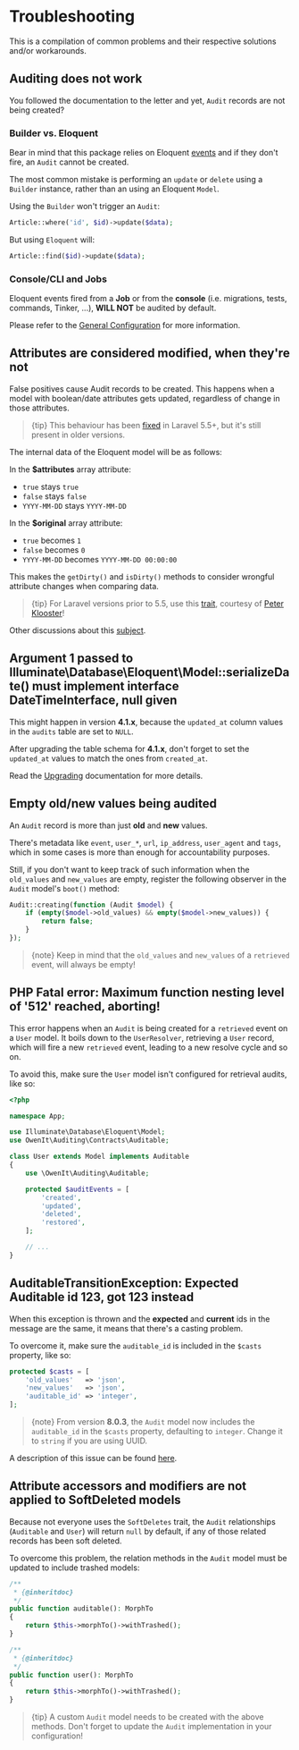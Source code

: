 # Troubleshooting
This is a compilation of common problems and their respective solutions and/or workarounds.

## Auditing does not work
You followed the documentation to the letter and yet, `Audit` records are not being created?

### Builder vs. Eloquent
Bear in mind that this package relies on Eloquent [events](https://laravel.com/docs/5.6/eloquent#events) and if they don't fire, an `Audit` cannot be created.

The most common mistake is performing an `update` or `delete` using a `Builder` instance, rather than an using an Eloquent `Model`.

Using the `Builder` won't trigger an `Audit`:
```php
Article::where('id', $id)->update($data);
```

But using `Eloquent` will:
```php
Article::find($id)->update($data);
```

### Console/CLI and Jobs
Eloquent events fired from a **Job** or from the **console** (i.e. migrations, tests, commands, Tinker, ...), **WILL NOT** be audited by default.

Please refer to the [General Configuration](general-configuration) for more information. 

## Attributes are considered modified, when they're not
False positives cause Audit records to be created.
This happens when a model with boolean/date attributes gets updated, regardless of change in those attributes.

> {tip} This behaviour has been [fixed](https://github.com/laravel/framework/pull/18400) in Laravel 5.5+, but it's still present in older versions. 

The internal data of the Eloquent model will be as follows:

In the **$attributes** array attribute:
- `true` stays `true`
- `false` stays `false`
- `YYYY-MM-DD` stays `YYYY-MM-DD`

In the **$original** array attribute:
- `true` becomes `1`
- `false` becomes `0`
- `YYYY-MM-DD` becomes `YYYY-MM-DD 00:00:00`

This makes the `getDirty()` and `isDirty()` methods to consider wrongful attribute changes when comparing data.

> {tip} For Laravel versions prior to 5.5, use this [trait](https://gist.github.com/crashkonijn/7d581e55770d2379494067d8b0ce0f6d), courtesy of [Peter Klooster](https://github.com/crashkonijn)! 

Other discussions about this [subject](https://github.com/laravel/internals/issues/349).

## Argument 1 passed to Illuminate\Database\Eloquent\Model::serializeDate() must implement interface DateTimeInterface, null given
This might happen in version **4.1.x**, because the `updated_at` column values in the `audits` table are set to `NULL`.

After upgrading the table schema for **4.1.x**, don't forget to set the `updated_at` values to match the ones from `created_at`.

Read the [Upgrading](upgrading) documentation for more details.

## Empty old/new values being audited
An `Audit` record is more than just **old** and **new** values.

There's metadata like `event`, `user_*`, `url`, `ip_address`, `user_agent` and `tags`, which in some cases is more than enough for accountability purposes.

Still, if you don't want to keep track of such information when the `old_values` and `new_values` are empty, register the following observer in the `Audit` model's `boot()` method:

```php
Audit::creating(function (Audit $model) {
    if (empty($model->old_values) && empty($model->new_values)) {
        return false;
    }
});
```

> {note} Keep in mind that the `old_values` and `new_values` of a `retrieved` event, will always be empty!

## PHP Fatal error:  Maximum function nesting level of '512' reached, aborting!
This error happens when an `Audit` is being created for a `retrieved` event on a `User` model.
It boils down to the `UserResolver`, retrieving a `User` record, which will fire a new `retrieved` event, leading to a new resolve cycle and so on.

To avoid this, make sure the `User` model isn't configured for retrieval audits, like so:

```php
<?php

namespace App;

use Illuminate\Database\Eloquent\Model;
use OwenIt\Auditing\Contracts\Auditable;

class User extends Model implements Auditable
{
    use \OwenIt\Auditing\Auditable;

    protected $auditEvents = [
        'created',
        'updated',
        'deleted',
        'restored',
    ];

    // ...
}
```

## AuditableTransitionException: Expected Auditable id 123, got 123 instead
When this exception is thrown and the **expected** and **current** ids in the message are the same, it means that there's a casting problem.

To overcome it, make sure the `auditable_id` is included in the `$casts` property, like so:

```php
protected $casts = [
    'old_values'   => 'json',
    'new_values'   => 'json',
    'auditable_id' => 'integer',
];
```

> {note} From version **8.0.3**, the `Audit` model now includes the `auditable_id` in the `$casts` property, defaulting to `integer`. Change it to `string` if you are using UUID.

A description of this issue can be found [here](https://github.com/owen-it/laravel-auditing/issues/432#issuecomment-424738978).

## Attribute accessors and modifiers are not applied to SoftDeleted models
Because not everyone uses the `SoftDeletes` trait, the `Audit` relationships (`Auditable` and `User`) will return `null` by default, if any of those related records has been soft deleted.

To overcome this problem, the relation methods in the `Audit` model must be updated to include trashed models:

```php
/**
 * {@inheritdoc}
 */
public function auditable(): MorphTo
{
    return $this->morphTo()->withTrashed();
}

/**
 * {@inheritdoc}
 */
public function user(): MorphTo
{
    return $this->morphTo()->withTrashed();
}
```

> {tip} A custom `Audit` model needs to be created with the above methods. Don't forget to update the `Audit` implementation in your configuration!
